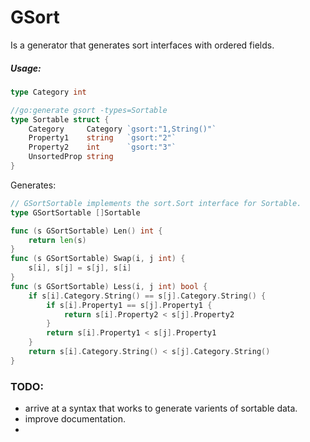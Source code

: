# GSort

Is a generator that generates sort interfaces with ordered fields.

##### Usage:

```go
type Category int

//go:generate gsort -types=Sortable
type Sortable struct {
    Category     Category `gsort:"1,String()"`
    Property1    string   `gsort:"2"`
    Property2    int      `gsort:"3"`
    UnsortedProp string
}

```

Generates: 

```go
// GSortSortable implements the sort.Sort interface for Sortable.
type GSortSortable []Sortable

func (s GSortSortable) Len() int {
	return len(s)
}
func (s GSortSortable) Swap(i, j int) {
	s[i], s[j] = s[j], s[i]
}
func (s GSortSortable) Less(i, j int) bool {
	if s[i].Category.String() == s[j].Category.String() {
		if s[i].Property1 == s[j].Property1 {
			return s[i].Property2 < s[j].Property2
		}
		return s[i].Property1 < s[j].Property1
	}
	return s[i].Category.String() < s[j].Category.String()
}

```

### TODO: 
- arrive at a syntax that works to generate varients of sortable data.
- improve documentation.
- 